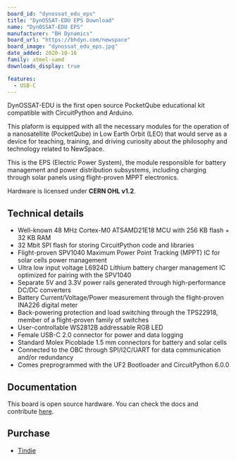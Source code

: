 ```yaml
---
board_id: "dynossat_edu_eps"
title: "DynOSSAT-EDU EPS Download"
name: "DynOSSAT-EDU EPS"
manufacturer: "BH Dynamics"
board_url: "https://bhdyn.com/newspace"
board_image: "dynossat_edu_eps.jpg"
date_added: 2020-10-16
family: atmel-samd
downloads_display: true

features:
  - USB-C
---
```


DynOSSAT-EDU is the first open source PocketQube educational kit compatible with CircuitPython and Arduino.

This plaform is equipped with all the necessary modules for the operation of a nanosatellite (PocketQube)
in Low Earth Orbit (LEO) that would serve as a device for teaching, training, and driving curiosity about the philosophy and technology related to NewSpace.

This is the EPS (Electric Power System), the module responsible for battery management and power distribution subsystems,
including charging through solar panels using flight-proven MPPT electronics.

Hardware is licensed under **CERN OHL v1.2**.

## Technical details

- Well-known 48 MHz Cortex-M0 ATSAMD21E18 MCU with 256 KB flash + 32 KB RAM
- 32 Mbit SPI flash for storing CircuitPython code and libraries
- Flight-proven SPV1040 Maximum Power Point Tracking (MPPT) IC for solar cells power management
- Ultra low input voltage L6924D Lithium battery charger management IC optimized for pairing with the SPV1040
- Separate 5V and 3.3V power rails generated through high-performance DC/DC converters
- Battery Current/Voltage/Power measurement through the flight-proven INA226 digital meter
- Back-powering protection and load switching through the TPS22918, member of a flight-proven family of switches
- User-controllable WS2812B addressable RGB LED
- Female USB-C 2.0 connector for power and data logging
- Standard Molex Picoblade 1.5 mm connectors for battery and solar cells
- Connected to the OBC through SPI/I2C/UART for data communication and/or redundancy
- Comes preprogrammed with the UF2 Bootloader and CircuitPython 6.0.0

## Documentation

This board is open source hardware. You can check the docs and contribute [here](https://github.com/BHDynamics/dynossat-edu-eps).

## Purchase

* [Tindie](https://www.tindie.com/products/21832/)
